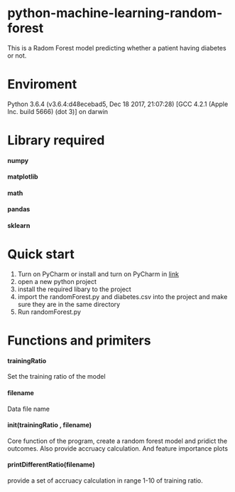# python-machine-learning-random-forest
This is a Radom Forest model predicting whether a patient having diabetes or not.

# Enviroment 
Python 3.6.4 (v3.6.4:d48ecebad5, Dec 18 2017, 21:07:28) 
[GCC 4.2.1 (Apple Inc. build 5666) (dot 3)] on darwin

# Library required
#### numpy
#### matplotlib
#### math
#### pandas
#### sklearn

# Quick start 
1. Turn on PyCharm or install and turn on PyCharm in [link](https://www.jetbrains.com/pycharm/download/)
2. open a new python project
3. install the required libary to the project 
4. import the randomForest.py and diabetes.csv into the project and make sure they are in the same directory
5. Run randomForest.py

# Functions and primiters 
#### trainingRatio
Set the training ratio of the model
#### filename 
Data file name
#### init(trainingRatio , filename)
Core function of the program, create a random forest model and pridict the outcomes.
Also provide accruacy calculation.
And feature importance plots
#### printDifferentRatio(filename)
provide a set of accruacy calculation in range 1-10 of training ratio.
